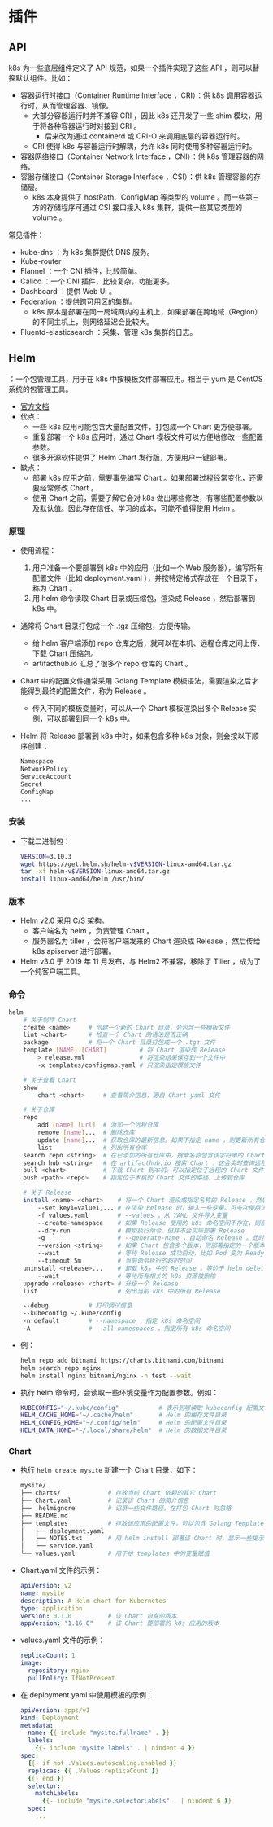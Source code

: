 # 插件

## API

k8s 为一些底层组件定义了 API 规范，如果一个插件实现了这些 API ，则可以替换默认组件。比如：
- 容器运行时接口（Container Runtime Interface ，CRI）：供 k8s 调用容器运行时，从而管理容器、镜像。
  - 大部分容器运行时并不兼容 CRI ，因此 k8s 还开发了一些 shim 模块，用于将各种容器运行时对接到 CRI 。
    - 后来改为通过 containerd 或 CRI-O 来调用底层的容器运行时。
  - CRI 使得 k8s 与容器运行时解耦，允许 k8s 同时使用多种容器运行时。
- 容器网络接口（Container Network Interface ，CNI）：供 k8s 管理容器的网络。
- 容器存储接口（Container Storage Interface ，CSI）：供 k8s 管理容器的存储层。
  - k8s 本身提供了 hostPath、ConfigMap 等类型的 volume 。而一些第三方的存储程序可通过 CSI 接口接入 k8s 集群，提供一些其它类型的 volume 。

常见插件：
- kube-dns ：为 k8s 集群提供 DNS 服务。
- Kube-router
- Flannel ：一个 CNI 插件，比较简单。
- Calico ：一个 CNI 插件，比较复杂，功能更多。
- Dashboard ：提供 Web UI 。
- Federation ：提供跨可用区的集群。
  - k8s 原本是部署在同一局域网内的主机上，如果部署在跨地域（Region）的不同主机上，则网络延迟会比较大。
- Fluentd-elasticsearch ：采集、管理 k8s 集群的日志。



## Helm

：一个包管理工具，用于在 k8s 中按模板文件部署应用。相当于 yum 是 CentOS 系统的包管理工具。
- [官方文档](https://helm.sh/docs/)
- 优点：
  - 一些 k8s 应用可能包含大量配置文件，打包成一个 Chart 更方便部署。
  - 重复部署一个 k8s 应用时，通过 Chart 模板文件可以方便地修改一些配置参数。
  - 很多开源软件提供了 Helm Chart 发行版，方便用户一键部署。
- 缺点：
  - 部署 k8s 应用之前，需要事先编写 Chart 。如果部署过程经常变化，还需要经常修改 Chart 。
  - 使用 Chart 之前，需要了解它会对 k8s 做出哪些修改，有哪些配置参数以及默认值。因此存在信任、学习的成本，可能不值得使用 Helm 。

### 原理

- 使用流程：
  1. 用户准备一个要部署到 k8s 中的应用（比如一个 Web 服务器），编写所有配置文件（比如 deployment.yaml ），并按特定格式存放在一个目录下，称为 Chart 。
  3. 用 helm 命令读取 Chart 目录或压缩包，渲染成 Release ，然后部署到 k8s 中。

- 通常将 Chart 目录打包成一个 .tgz 压缩包，方便传输。
  - 给 helm 客户端添加 repo 仓库之后，就可以在本机、远程仓库之间上传、下载 Chart 压缩包。
  - artifacthub.io 汇总了很多个 repo 仓库的 Chart 。

- Chart 中的配置文件通常采用 Golang Template 模板语法，需要渲染之后才能得到最终的配置文件，称为 Release 。
  - 传入不同的模板变量时，可以从一个 Chart 模板渲染出多个 Release 实例，可以部署到同一个 k8s 中。

- Helm 将 Release 部署到 k8s 中时，如果包含多种 k8s 对象，则会按以下顺序创建：
  ```sh
  Namespace
  NetworkPolicy
  ServiceAccount
  Secret
  ConfigMap
  ...
  ```

### 安装

- 下载二进制包：
  ```sh
  VERSION=3.10.3
  wget https://get.helm.sh/helm-v$VERSION-linux-amd64.tar.gz
  tar -xf helm-v$VERSION-linux-amd64.tar.gz
  install linux-amd64/helm /usr/bin/
  ```

### 版本

- Helm v2.0 采用 C/S 架构。
  - 客户端名为 helm ，负责管理 Chart 。
  - 服务器名为 tiller ，会将客户端发来的 Chart 渲染成 Release ，然后传给 k8s apiserver 进行部署。
- Helm v3.0 于 2019 年 11 月发布，与 Helm2 不兼容，移除了 Tiller ，成为了一个纯客户端工具。

### 命令

```sh
helm
    # 关于制作 Chart
    create <name>     # 创建一个新的 Chart 目录，会包含一些模板文件
    lint <chart>      # 检查一个 Chart 的语法是否正确
    package           # 将一个 Chart 目录打包成一个 .tgz 文件
    template [NAME] [CHART]         # 将 Chart 渲染成 Release
        > release.yml               # 将渲染结果保存到一个文件中
        -x templates/configmap.yaml # 只渲染指定模板文件

    # 关于查看 Chart
    show
        chart <chart>     # 查看简介信息，源自 Chart.yaml 文件

    # 关于仓库
    repo
        add [name] [url]  # 添加一个远程仓库
        remove [name]...  # 删除仓库
        update [name]...  # 获取仓库的最新信息。如果不指定 name ，则更新所有仓库
        list              # 列出所有仓库
    search repo <string>  # 在已添加的所有仓库中，搜索名称包含该字符串的 Chart 。这会使用本机缓存的仓库信息进行搜索，可能需要执行 helm repo update
    search hub <string>   # 在 artifacthub.io 搜索 Chart ，这会实时查询远程仓库
    pull <chart>          # 下载 Chart 到本机。可以指定位于远程的 Chart 文件的 URL ，或位于仓库的 Chart 名称
    push <path> <repo>    # 指定位于本机的 Chart 文件的路径，上传到仓库

    # 关于 Release
    install <name> <chart>    # 将一个 Chart 渲染成指定名称的 Release ，然后部署到 k8s 。可以指定位于本机的 Chart 文件的路径、位于远程的 Chart 文件的 URL ，或位于仓库的 Chart 名称
        --set key1=value1,... # 在渲染 Release 时，输入一些变量。可多次使用该选项
        -f values.yaml        # --values ，从 YAML 文件导入变量
        --create-namespace    # 如果 Release 使用的 k8s 命名空间不存在，则自动创建
        --dry-run             # 模拟执行命令，但并不会实际部署 Release
        -g                    # --generate-name ，自动命名 Release 。此时可省略 install <name> <chart> 中的 name ，因此可以重复 install ，不会命名冲突
        --version <string>    # 如果 Chart 包含多个版本，则部署指定的一个版本。默认会部署最新的一个版本
        --wait                # 等待 Release 成功启动，比如 Pod 变为 Ready 状态。默认不会等待，创建 Release 包含的所有 k8s 对象之后，就结束 helm 命令
        --timeout 5m          # 当前命令执行的超时时间
    uninstall <release>...    # 卸载 k8s 中的 Release 。等价于 helm delete 命令
        --wait                # 等待所有相关的 k8s 资源被删除
    upgrade <release> <chart> # 升级一个 Release
    list                      # 列出当前 k8s 中的所有 Release

    --debug           # 打印调试信息
    --kubeconfig ~/.kube/config
    -n default        # --namespace ，指定 k8s 命名空间
    -A                # --all-namespaces ，指定所有 k8s 命名空间
```
- 例：
  ```sh
  helm repo add bitnami https://charts.bitnami.com/bitnami
  helm search repo nginx
  helm install nginx bitnami/nginx -n test --wait
  ```
- 执行 helm 命令时，会读取一些环境变量作为配置参数。例如：
  ```sh
  KUBECONFIG="~/.kube/config"           # 表示到哪读取 kubeconfig 配置文件
  HELM_CACHE_HOME="~/.cache/helm"       # Helm 的缓存文件目录
  HELM_CONFIG_HOME="~/.config/helm"     # Helm 的配置文件目录
  HELM_DATA_HOME="~/.local/share/helm"  # Helm 的数据文件目录
  ```

### Chart

- 执行 `helm create mysite` 新建一个 Chart 目录，如下：
  ```sh
  mysite/
  ├── charts/             # 存放当前 Chart 依赖的其它 Chart
  ├── Chart.yaml          # 记录该 Chart 的简介信息
  ├── .helmignore         # 记录一些文件路径，在打包 Chart 时忽略
  ├── README.md
  ├── templates           # 存放该应用的配置文件，可以包含 Golang Template 模板
  │   ├── deployment.yaml
  │   ├── NOTES.txt       # 用 helm install 部署该 Chart 时，显示一些提示语
  │   └── service.yaml
  └── values.yaml         # 用于给 templates 中的变量赋值
  ```

- Chart.yaml 文件的示例：
  ```yaml
  apiVersion: v2
  name: mysite
  description: A Helm chart for Kubernetes
  type: application
  version: 0.1.0          # 该 Chart 自身的版本
  appVersion: "1.16.0"    # 该 Chart 要部署的 k8s 应用的版本
  ```

- values.yaml 文件的示例：
  ```yaml
  replicaCount: 1
  image:
    repository: nginx
    pullPolicy: IfNotPresent
  ```

- 在 deployment.yaml 中使用模板的示例：
  ```yaml
  apiVersion: apps/v1
  kind: Deployment
  metadata:
    name: {{ include "mysite.fullname" . }}
    labels:
      {{- include "mysite.labels" . | nindent 4 }}
  spec:
    {{- if not .Values.autoscaling.enabled }}
    replicas: {{ .Values.replicaCount }}
    {{- end }}
    selector:
      matchLabels:
        {{- include "mysite.selectorLabels" . | nindent 6 }}
    spec:
      ...
  ```
